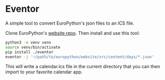 Eventor
=======

A simple tool to convert EuroPython's json files to an ICS file.

Clone EuroPython's [website repo](https://github.com/EuroPython/website/).
Then install and use this tool:

```bash
python3 -m venv venv
source venv/bin/activate
pip install ./eventor
eventor -j '~/path/to/europython/website/src/content/days/*.json'
```

This will write a calendar.ics file in the current directory that you can then import to your favorite calendar app.
